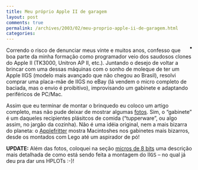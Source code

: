 ```yaml
---
title: Meu próprio Apple II de garagem
layout: post
comments: true
permalink: /archives/2003/02/meu-proprio-apple-ii-de-garagem.html
categories:
---
```

<img src="//chester.me/img/blig/tupperiigs.jpg" border="2" alt="" hspace="2" align="right" />Correndo o risco de denunciar meus vinte e muitos anos, confesso que boa parte da minha formação como programador veio dos saudosos clones do Apple II (TK3000, Unitron AP II, etc.). Juntando o desejo de voltar a brincar com uma dessas máquinas com o sonho de moleque de ter um Apple IIGS (modelo mais avançado que não chegou ao Brasil), resolvi comprar uma placa-mãe de IIGS no eBay (lá vendem o micro completo de baciada, mas o envio é proibitivo), improvisando um gabinete e adaptando periféricos de PC/Mac.

Assim que eu terminar de montar o brinquedo eu coloco um artigo completo, mas não pude deixar de mostrar algumas [fotos][1]. Sim, o &#8220;gabinete&#8221; é um daqueles recipientes plásitcos de comida (&#8220;tupperware&#8221;, ou algo assim, no jargão da cozinha). Não é uma idéia original, nem a mais bizarra do planeta: o <a href="http://applefritter.com/hacks/desktops.html" target="_blank">Applefritter</a> mostra Macintoshes nos gabinetes mais bizarros, desde os montados com Lego até um aspirador de pó!

**UPDATE:** Além das fotos, coloquei na seção [micros de 8 bits][1] uma descrição mais detalhada de como está sendo feita a montagem do II<tt>GS</tt> &#8211; no qual já deu pra dar uns HPLOTs :-)!

 [1]: //chester.me/micros.html
